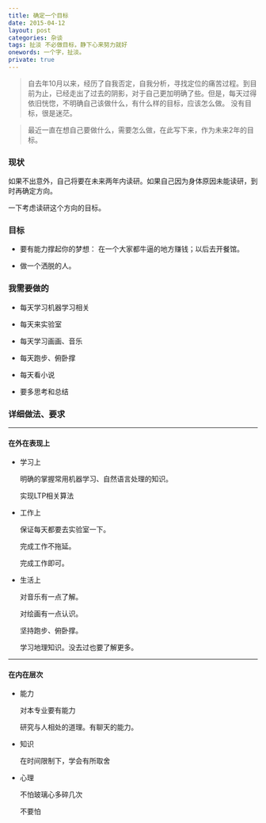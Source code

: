 ```yaml
---
title: 确定一个目标
date: 2015-04-12
layout: post
categories: 杂谈
tags: 扯淡 不必做目标，静下心来努力就好
onewords: 一个字，扯淡。
private: true
---
```

> 自去年10月以来，经历了自我否定，自我分析，寻找定位的痛苦过程。到目前为止，已经走出了过去的阴影，对于自己更加明确了些。但是，每天过得依旧恍惚，不明确自己该做什么，有什么样的目标，应该怎么做。
没有目标，很是迷茫。

>最近一直在想自己要做什么，需要怎么做，在此写下来，作为未来2年的目标。

### 现状

如果不出意外，自己将要在未来两年内读研。如果自己因为身体原因未能读研，到时再确定方向。

一下考虑读研这个方向的目标。

### 目标

- 要有能力撑起你的梦想： 在一个大家都牛逼的地方赚钱；以后去开餐馆。

- 做一个洒脱的人。

### 我需要做的

- 每天学习机器学习相关

- 每天来实验室

- 每天学习画画、音乐

- 每天跑步、俯卧撑

- 每天看小说

- 要多思考和总结

### 详细做法、要求

---------------

#### 在外在表现上

- 学习上

  明确的掌握常用机器学习、自然语言处理的知识。
  
  实现LTP相关算法

- 工作上

  保证每天都要去实验室一下。
  
  完成工作不拖延。
  
  完成工作即可。
  
- 生活上

  对音乐有一点了解。
  
  对绘画有一点认识。
  
  坚持跑步、俯卧撑。
  
  学习地理知识。没去过也要了解更多。
  
---------------

#### 在内在层次

- 能力
  
  对本专业要有能力
  
  研究与人相处的道理。有聊天的能力。
  
- 知识

  在时间限制下，学会有所取舍

- 心理

  不怕玻璃心多碎几次
  
  不要怕
  
  
